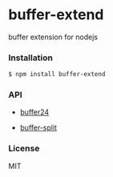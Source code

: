 
buffer-extend
===================
buffer extension for nodejs

### Installation
```sh
$ npm install buffer-extend
```

### API

* [buffer24](https://github.com/yorkie/node-buffer24)

* [buffer-split](https://github.com/yorkie/node-buffer-split)

### License
MIT